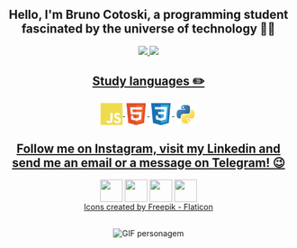 ##

<div align="center">
<h2> Hello, I'm Bruno Cotoski, a programming student fascinated by the universe of technology 👨‍🚀 </h2>
  <a href="https://github.com/bruno-cotoski">
  <img height="150em" src="https://github-readme-stats.vercel.app/api?username=bruno-cotoski&show_icons=true&theme=dracula&include_all_commits=true&count_private=true"/>
  <img height="150em" src="https://github-readme-stats.vercel.app/api/top-langs/?username=bruno-cotoski&layout=compact&langs_count=7&theme=dracula"/>
</div> 

##

<div align="center" style="display: inline_block">
<h2> Study languages ✏️ </h2>
  <img align="center" alt="ícone JavaScript" height="40" width="40" src="https://raw.githubusercontent.com/devicons/devicon/master/icons/javascript/javascript-plain.svg">
  <img align="center" alt="ícone HTML" height="40" width="40" src="https://raw.githubusercontent.com/devicons/devicon/master/icons/html5/html5-original.svg">
  <img align="center" alt="ícone CSS" height="40" width="40" src="https://raw.githubusercontent.com/devicons/devicon/master/icons/css3/css3-original.svg">
  <img align="center" alt="ícone Python" height="40" width="40" src="https://raw.githubusercontent.com/devicons/devicon/master/icons/python/python-original.svg">
</div>

##
    
<div align="center" style="display: inline_block"> 
<h2> Follow me on Instagram, visit my Linkedin and send me an email or a message on Telegram! 😉 </h2>
  <a href="https://www.instagram.com/bruno_cotoski/" target="_blank" rel="external" ><img align="center" src="https://cdn-icons-png.flaticon.com/512/1409/1409946.png" height="40" width="40" target="_blank"></a>
 <a href ="mailto:brunocotoski.techdeveloper@gmail.com"><img align="center"  src="https://cdn-icons-png.flaticon.com/512/732/732200.png" height="40" width="40" target="_blank"></a>
  <a href="https://www.linkedin.com/in/bruno-cotoski" target="_blank" rel="external"><img align="center" src="https://cdn-icons-png.flaticon.com/512/2504/2504923.png" height="40" width="40" target="_blank"></a>
  <a href="https://t.me/bruno_cotoski" target="_blank" rel="external" ><img align="center" src="https://cdn-icons-png.flaticon.com/512/2504/2504941.png" height="40" width="40" target="_blank"></a>
  <br>
  <a href="https://www.flaticon.com" title="Ícones">Icons created by Freepik - Flaticon</a>
  </div>
  
##  

  <div align="center">
    <img alt="GIF personagem" height="150" width="150" src="https://media.discordapp.net/attachments/1031692949664309332/1031693306314362950/MyEmoji_20201218_203417_148.gif?width=555&height=555">
 <div>
